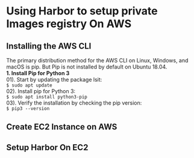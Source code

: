 # Using Harbor to setup private Images registry On AWS

## Installing the AWS CLI
The primary distribution method for the AWS CLI on Linux, Windows, and macOS is pip. But Pip is not installed by default on Ubuntu 18.04.<br/>
**1. Install Pip for Python 3** <br/>
    01). Start by updating the package lsit:<br/>
    ```$ sudo apt update``` 
<br/>
    02). Install pip for Python 3: <br/>
    ```
    $ sudo apt install python3-pip
    ```
<br/>
    03). Verify the installation by checking the pip version:<br/>
    ```
    $ pip3 --version
    ```
<br/>








## Create EC2 Instance on AWS
 




## Setup Harbor On EC2
